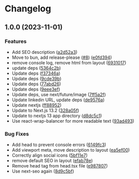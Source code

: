 # Changelog

## 1.0.0 (2023-11-01)


### Features

* Add SEO description ([a2d52a3](https://github.com/hauketoenjes/personal_website/commit/a2d52a3db686568d3068d0bb9a3fcbc202f9dc08))
* Move to bun, add release-please ([#8](https://github.com/hauketoenjes/personal_website/issues/8)) ([e0fd394](https://github.com/hauketoenjes/personal_website/commit/e0fd39481d84eb92d4bd4edc6f1678f02b0935ed))
* remove console log, remove html from layout ([6931017](https://github.com/hauketoenjes/personal_website/commit/6931017ac9f1b4e0d1fe7426a9c8477d73e3fdf1))
* update deps ([5364c2b](https://github.com/hauketoenjes/personal_website/commit/5364c2b96a8fac678af6e691724a533df1383828))
* Update deps ([f37346a](https://github.com/hauketoenjes/personal_website/commit/f37346af75e3238ceae3e941186ce43e0481655f))
* Update deps ([9cde39b](https://github.com/hauketoenjes/personal_website/commit/9cde39bdc79d40de03f6afd71c7783579c800283))
* Update deps ([77abd26](https://github.com/hauketoenjes/personal_website/commit/77abd265e26ad44734f2d57ce9beac21962883ad))
* Update deps ([9eee3ef](https://github.com/hauketoenjes/personal_website/commit/9eee3ef48b108b477aac681b9f6e7c4e848783ce))
* Update deps, use next/future/image ([7ff5a2f](https://github.com/hauketoenjes/personal_website/commit/7ff5a2f5592a4a578b103a5063817ea6a1e62275))
* Update linkedin URL, update deps ([de9576a](https://github.com/hauketoenjes/personal_website/commit/de9576af2446b9830032f4cb2d3183536c21ef97))
* Update nextjs ([ff88952](https://github.com/hauketoenjes/personal_website/commit/ff889526b2bc323e07d2941ee6c51935a6e198b2))
* Update to Next.js 13.2 ([328a05f](https://github.com/hauketoenjes/personal_website/commit/328a05fbff0ac8568e352653a8f5e01dfea10143))
* Update to nextjs 13 app directory ([d8dc5c1](https://github.com/hauketoenjes/personal_website/commit/d8dc5c1b6d40ca1263708276af2af95ec76a16fa))
* Use react-wrap-balancer for more readable text ([93ad493](https://github.com/hauketoenjes/personal_website/commit/93ad4936b5a8bc5b25d51760bac4eb332779df27))


### Bug Fixes

* Add head to prevent console errors ([6149fc3](https://github.com/hauketoenjes/personal_website/commit/6149fc3de4cbe12ff7f304618695b9632caec666))
* Add viewport meta, move description to layout ([ea5ef00](https://github.com/hauketoenjes/personal_website/commit/ea5ef00fb13ccf7e52d8acbe410ae1bbd7debc55))
* Correctly align social icons ([5bf11e7](https://github.com/hauketoenjes/personal_website/commit/5bf11e7944fac1d8241d9a223c7e50930f5e4599))
* remove default SEO in layout ([efab78e](https://github.com/hauketoenjes/personal_website/commit/efab78ecfb0139fac17e02be8f35e68e3aa0b9cd))
* Remove head tag from head.tsx file ([e987807](https://github.com/hauketoenjes/personal_website/commit/e987807325f2476640b554924cc3e6cb3ffef715))
* Use next-seo again ([8d9c5bf](https://github.com/hauketoenjes/personal_website/commit/8d9c5bf6528056e35135d0f88e975de4bd71f6eb))
